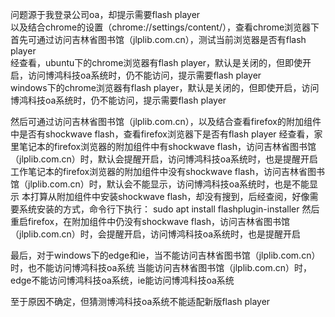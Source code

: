 问题源于我登录公司oa，却提示需要flash player  
以及结合chrome的设置（chrome://settings/content/），查看chrome浏览器下
首先可通过访问吉林省图书馆（jlplib.com.cn），测试当前浏览器是否有flash player  
经查看，ubuntu下的chrome浏览器有flash player，默认是关闭的，但即使开启，访问博鸿科技oa系统时，仍不能访问，提示需要flash player  
windows下的chrome浏览器有flash player，默认是关闭的，但即使开启，访问博鸿科技oa系统时，仍不能访问，提示需要flash player  

然后可通过访问吉林省图书馆（jlplib.com.cn），以及结合查看firefox的附加组件中是否有shockwave flash，查看firefox浏览器下是否有flash player
经查看，家里笔记本的firefox浏览器的附加组件中有shockwave flash，访问吉林省图书馆（jlplib.com.cn）时，默认会提醒开启，访问博鸿科技oa系统时，也是提醒开启
工作笔记本的firefox浏览器的附加组件中没有shockwave flash，访问吉林省图书馆（jlplib.com.cn）时，默认会不能显示，访问博鸿科技oa系统时，也是不能显示
本打算从附加组件中安装shockwave flash，却没有搜到，后经查阅，好像需要系统安装的方式，命令行下执行：
sudo apt install flashplugin-installer
然后重启firefox，在附加组件中仍没有shockwave flash，访问吉林省图书馆（jlplib.com.cn）时，会提醒开启，访问博鸿科技oa系统时，也是提醒开启

最后，对于windows下的edge和ie，当不能访问吉林省图书馆（jlplib.com.cn）时，也不能访问博鸿科技oa系统
当能访问吉林省图书馆（jlplib.com.cn）时，edge不能访问博鸿科技oa系统，ie能访问博鸿科技oa系统

至于原因不确定，但猜测博鸿科技oa系统不能适配新版flash player
